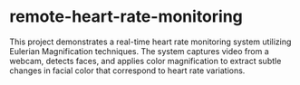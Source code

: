 # remote-heart-rate-monitoring
This project demonstrates a real-time heart rate monitoring system utilizing Eulerian Magnification techniques. The system captures video from a webcam, detects faces, and applies color magnification to extract subtle changes in facial color that correspond to heart rate variations.

